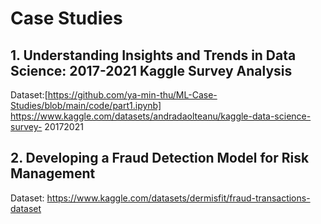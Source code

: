 # Case Studies

## 1. Understanding Insights and Trends in Data Science: 2017-2021 Kaggle Survey Analysis
Dataset:[https://github.com/ya-min-thu/ML-Case-Studies/blob/main/code/part1.ipynb]
https://www.kaggle.com/datasets/andradaolteanu/kaggle-data-science-survey- 20172021
## 2. Developing a Fraud Detection Model for Risk Management
Dataset:
https://www.kaggle.com/datasets/dermisfit/fraud-transactions-dataset
